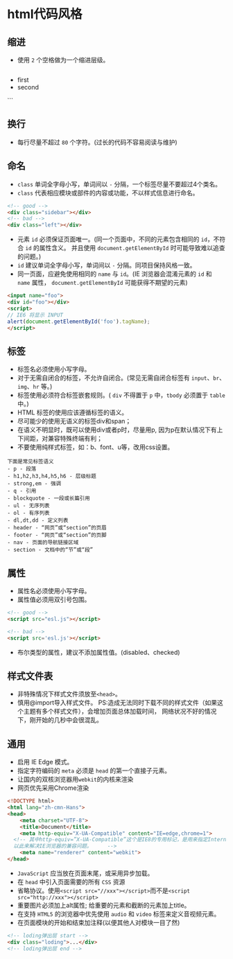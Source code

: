 # html代码风格

## 缩进
* 使用 `2` 个空格做为一个缩进层级。

  ```html
<ul>
    <li>first</li>
    <li>second</li>
</ul>
```

## 换行
* 每行尽量不超过 `80` 个字符。(过长的代码不容易阅读与维护)

## 命名
* `class` 单词全字母小写，单词间以 `-` 分隔，一个标签尽量不要超过4个类名。
* `class` 代表相应模块或部件的内容或功能，不以样式信息进行命名。

```html
<!-- good -->
<div class="sidebar"></div>
<!-- bad -->
<div class="left"></div>
```

* 元素 `id` 必须保证页面唯一。(同一个页面中，不同的元素包含相同的 `id`，不符合 `id` 的属性含义。
  并且使用 `document.getElementById` 时可能导致难以追查的问题。)
* `id` 建议单词全字母小写，单词间以 `-` 分隔。同项目保持风格一致。
* 同一页面，应避免使用相同的 `name` 与 `id`。(IE 浏览器会混淆元素的 `id` 和 `name` 属性， `document.getElementById` 可能获得不期望的元素)

```html
<input name="foo">
<div id="foo"></div>
<script>
// IE6 将显示 INPUT
alert(document.getElementById('foo').tagName);
</script>
```

## 标签
* 标签名必须使用小写字母。
* 对于无需自闭合的标签，不允许自闭合。(常见无需自闭合标签有 `input`、`br`、`img`、`hr` 等。)
* 标签使用必须符合标签嵌套规则。( `div` 不得置于 `p` 中，`tbody` 必须置于 `table` 中。)
* HTML 标签的使用应该遵循标签的语义。
* 尽可能少的使用无语义的标签div和span；
* 在语义不明显时，既可以使用div或者p时，尽量用p, 因为p在默认情况下有上下间距，对兼容特殊终端有利；
* 不要使用纯样式标签，如：b、font、u等，改用css设置。

```
下面是常见标签语义
- p - 段落
- h1,h2,h3,h4,h5,h6 - 层级标题
- strong,em - 强调
- q - 引用
- blockquote - 一段或长篇引用
- ul - 无序列表
- ol - 有序列表
- dl,dt,dd - 定义列表
- header - “网页”或“section”的页眉
- footer - “网页”或“section”的页脚
- nav - 页面的导航链接区域
- section - 文档中的“节”或“段”
```

## 属性
* 属性名必须使用小写字母。
* 属性值必须用双引号包围。

```html
<!-- good -->
<script src="esl.js"></script>

<!-- bad -->
<script src='esl.js'></script>
```

* 布尔类型的属性，建议不添加属性值。(disabled、checked)

## 样式文件表
* 非特殊情况下样式文件须放至`<head>`。
* 慎用@import导入样式文件。 PS:造成无法同时下载不同的样式文件（如果这个主题有多个样式文件），会增加页面总体加载时间，
  网络状况不好的情况下，刚开始的几秒中会很混乱。

## 通用
* 启用 IE Edge 模式。
* 指定字符编码的 `meta` 必须是 `head` 的第一个直接子元素。
* 让国内的双核浏览器用`webkit`的内核来渲染
* 网页优先采用Chrome渲染
```html 
<!DOCTYPE html>
<html lang="zh-cmn-Hans">
<head>
	<meta charset="UTF-8">
	<title>Document</title>
	<meta http-equiv="X-UA-Compatible" content="IE=edge,chrome=1">
  <!-- 其中http-equiv=”X-UA-Compatible”这个是IE8的专用标记，是用来指定Internet Explorer 8 浏览器模拟某个特定版本IE浏览器的渲染方式，
  以此来解决IE浏览器的兼容问题。     -->
	<meta name="renderer" content="webkit">
</head>
```
*  `JavaScript` 应当放在页面末尾，或采用异步加载。
* 在 `head` 中引入页面需要的所有 `CSS` 资源
* 省略协议。使用`<script src="//xxx"></script>`而不是`<script src="http://xxx"></script>`
* 重要图片必须加上alt属性; 给重要的元素和截断的元素加上title。
* 在支持 `HTML5` 的浏览器中优先使用 `audio` 和 `video` 标签来定义音视频元素。
* 在页面模块的开始和结束加注释(以便其他人对模块一目了然)

```html
<!-- loding弹出层 start -->
<div class="loding">...</div>
<!-- loding弹出层 end -->
```



